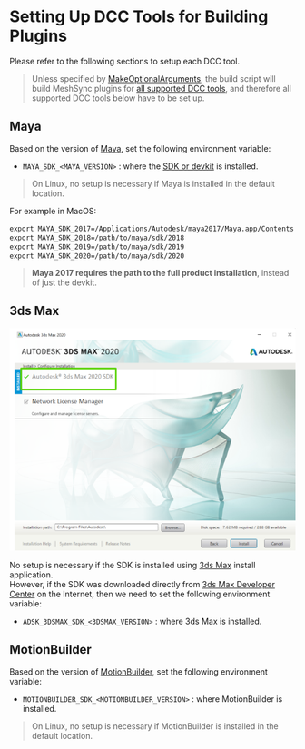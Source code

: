 # Setting Up DCC Tools for Building Plugins

Please refer to the following sections to setup each DCC tool.

> Unless specified by [MakeOptionalArguments](MakeOptionalArguments.md), 
the build script will build MeshSync plugins for [all supported DCC tools](../../README.md), 
and therefore all supported DCC tools below have to be set up.

## Maya

Based on the version of [Maya](https://www.autodesk.com/products/maya/overview), set the following environment variable:
* `MAYA_SDK_<MAYA_VERSION>` : 
  where the [SDK or devkit](https://www.autodesk.com/developer-network/platform-technologies/maya) is installed.

> On Linux, no setup is necessary if Maya is installed in the default location.

For example in MacOS:
``` 
export MAYA_SDK_2017=/Applications/Autodesk/maya2017/Maya.app/Contents
export MAYA_SDK_2018=/path/to/maya/sdk/2018
export MAYA_SDK_2019=/path/to/maya/sdk/2019
export MAYA_SDK_2020=/path/to/maya/sdk/2020
``` 

> **Maya 2017 requires the path to the full product installation**, instead of just the devkit.


## 3ds Max 

![Install3dsMaxSDK](../Images/Install3dsMaxSDK.png)

No setup is necessary if the SDK is installed using [3ds Max](https://www.autodesk.com/products/3ds-max/overview)
install application.  
However, if the SDK was downloaded directly from [3ds Max Developer Center](https://www.autodesk.com/developer-network/platform-technologies/3ds-max) 
on the Internet, then we need to set the following environment variable:
* `ADSK_3DSMAX_SDK_<3DSMAX_VERSION>` : where 3ds Max is installed.

## MotionBuilder

Based on the version of [MotionBuilder](https://www.autodesk.com/products/motionbuilder/overview), set the following environment variable:
* `MOTIONBUILDER_SDK_<MOTIONBUILDER_VERSION>` : where MotionBuilder is installed.

> On Linux, no setup is necessary if MotionBuilder is installed in the default location.



